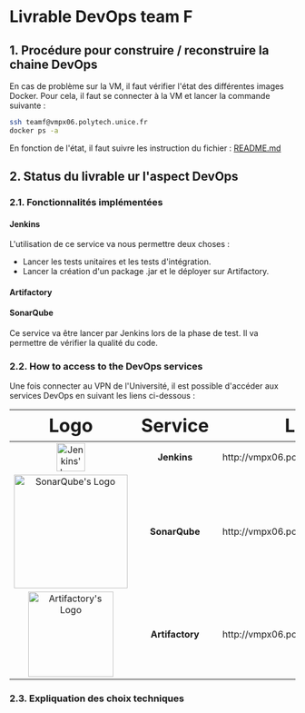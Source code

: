 # Livrable DevOps team F

## 1. Procédure pour construire / reconstruire la chaine DevOps

En cas de problème sur la VM, il faut vérifier l'état des différentes images Docker. 
Pour cela, il faut se connecter à la VM et lancer la commande suivante :

```bash
ssh teamf@vmpx06.polytech.unice.fr
docker ps -a
```

En fonction de l'état, il faut suivre les instruction du fichier : [README.md](./../config-docker-vm/README.md)

## 2. Status du livrable ur l'aspect DevOps
    
### 2.1. Fonctionnalités implémentées

#### Jenkins

L'utilisation de ce service va nous permettre deux choses : 
- Lancer les tests unitaires et les tests d'intégration. 
- Lancer la création d'un package .jar et le déployer sur Artifactory.


#### Artifactory

#### SonarQube

Ce service va être lancer par Jenkins lors de la phase de test. Il va permettre de vérifier la qualité du code.


### 2.2. How to access to the DevOps services

Une fois connecter au VPN de l'Université, il est possible d'accéder aux services DevOps en suivant les liens ci-dessous :

[//]: # (table of links)
<table>
<thead>
    <tr style="font-size: 2em">
        <th><strong>Logo</strong></th>
        <th><strong>Service</strong></th>
        <th><strong>Link</strong></th>
        <th><strong>Username</strong></th>
        <th><strong>Password</strong></th>
    </tr>
</thead>
<tbody style="text-align: center">
    <tr>
        <td><img src="https://www.jenkins.io/images/logos/jenkins/jenkins.svg" width="50" alt="Jenkins' Logo"></td>
        <td><strong>Jenkins</strong></td>
        <td><a>http://vmpx06.polytech.unice.fr:8000</a></td>
        <td>DevOps</td>
        <td>DevOps</td>
    </tr>
    <tr>
        <td><img src="https://wiki.eclipse.org/images/8/88/Sonarqube.png" width="200" alt="SonarQube's Logo"></td>
        <td><strong>SonarQube</strong></td>
        <td><a>http://vmpx06.polytech.unice.fr:8001</a></td>
        <td>admin</td>
        <td>DevOps</td>
    </tr>
    <tr>
        <td><img src="https://access.redhat.com/hydra/cwe/rest/v1.0/public/products/66406/logo" width="150" alt="Artifactory's Logo"></td>
        <td><strong>Artifactory</strong></td>
        <td><a>http://vmpx06.polytech.unice.fr:8002</a></td>
        <td>admin</td>
        <td>DevOps#vmpx06</td>
    </tr>
</tbody>
</table>

### 2.3. Expliquation des choix techniques